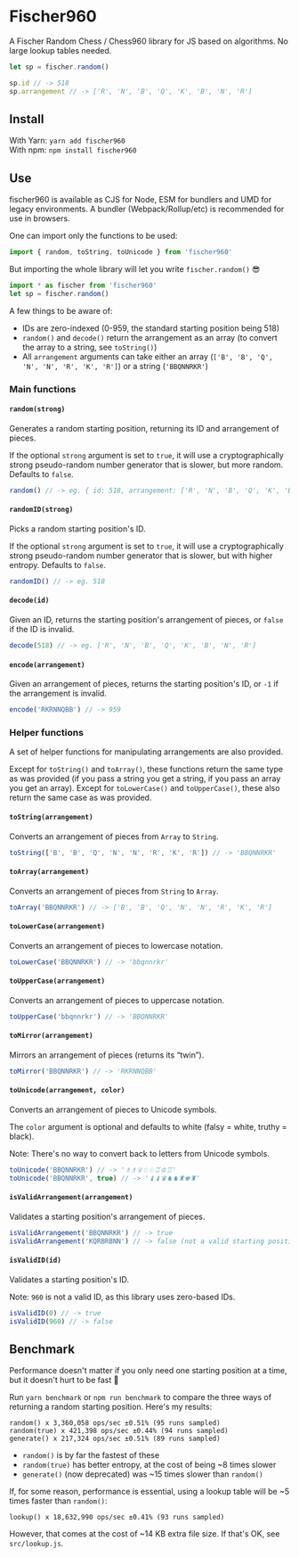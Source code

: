 # Fischer960

A Fischer Random Chess / Chess960 library for JS based on algorithms. No large lookup tables needed.

```js
let sp = fischer.random()

sp.id // -> 518
sp.arrangement // -> ['R', 'N', 'B', 'Q', 'K', 'B', 'N', 'R']
```

## Install

With Yarn: `yarn add fischer960`  
With npm: `npm install fischer960`

## Use

fischer960 is available as CJS for Node, ESM for bundlers and UMD for legacy environments. A bundler (Webpack/Rollup/etc) is recommended for use in browsers.

One can import only the functions to be used:

```js
import { random, toString, toUnicode } from 'fischer960'
```

But importing the whole library will let you write `fischer.random()` 😎

```js
import * as fischer from 'fischer960'
let sp = fischer.random()
```

A few things to be aware of:

- IDs are zero-indexed (0-959, the standard starting position being 518)
- `random()` and `decode()` return the arrangement as an array (to convert the array to a string, see `toString()`)
- All `arrangement` arguments can take either an array (`['B', 'B', 'Q', 'N', 'N', 'R', 'K', 'R']`) or a string (`'BBQNNRKR'`)

### Main functions

#### `random(strong)`

Generates a random starting position, returning its ID and arrangement of pieces.

If the optional `strong` argument is set to `true`, it will use a cryptographically strong pseudo-random number generator that is slower, but more random. Defaults to `false`.

```js
random() // -> eg. { id: 518, arrangement: ['R', 'N', 'B', 'Q', 'K', 'B', 'N', 'R'] }
```

#### `randomID(strong)`

Picks a random starting position's ID.

If the optional `strong` argument is set to `true`, it will use a cryptographically strong pseudo-random number generator that is slower, but with higher entropy. Defaults to `false`.

```js
randomID() // -> eg. 518
```

#### `decode(id)`

Given an ID, returns the starting position's arrangement of pieces, or `false` if the ID is invalid.

```js
decode(518) // -> eg. ['R', 'N', 'B', 'Q', 'K', 'B', 'N', 'R']
```

#### `encode(arrangement)`

Given an arrangement of pieces, returns the starting position's ID, or `-1` if the arrangement is invalid.

```js
encode('RKRNNQBB') // -> 959
```

### Helper functions

A set of helper functions for manipulating arrangements are also provided.

Except for `toString()` and `toArray()`, these functions return the same type as was provided (if you pass a string you get a string, if you pass an array you get an array). Except for `toLowerCase()` and `toUpperCase()`, these also return the same case as was provided.

#### `toString(arrangement)`

Converts an arrangement of pieces from `Array` to `String`.

```js
toString(['B', 'B', 'Q', 'N', 'N', 'R', 'K', 'R']) // -> 'BBQNNRKR'
```

#### `toArray(arrangement)`

Converts an arrangement of pieces from `String` to `Array`.

```js
toArray('BBQNNRKR') // -> ['B', 'B', 'Q', 'N', 'N', 'R', 'K', 'R']
```

#### `toLowerCase(arrangement)`

Converts an arrangement of pieces to lowercase notation.

```js
toLowerCase('BBQNNRKR') // -> 'bbqnnrkr'
```

#### `toUpperCase(arrangement)`

Converts an arrangement of pieces to uppercase notation.

```js
toUpperCase('bbqnnrkr') // -> 'BBQNNRKR'
```

#### `toMirror(arrangement)`

Mirrors an arrangement of pieces (returns its “twin”).

```js
toMirror('BBQNNRKR') // -> 'RKRNNQBB'
```

#### `toUnicode(arrangement, color)`

Converts an arrangement of pieces to Unicode symbols.

The `color` argument is optional and defaults to white (falsy = white, truthy = black).

Note: There's no way to convert back to letters from Unicode symbols.

```js
toUnicode('BBQNNRKR') // -> '♗♗♕♘♘♖♔♖'
toUnicode('BBQNNRKR', true) // -> '♝♝♛♞♞♜♚♜'
```

#### `isValidArrangement(arrangement)`

Validates a starting position's arrangement of pieces.

```js
isValidArrangement('BBQNNRKR') // -> true
isValidArrangement('KQRBRBNN') // -> false (not a valid starting position)
```

#### `isValidID(id)`

Validates a starting position's ID.

Note: `960` is not a valid ID, as this library uses zero-based IDs.

```js
isValidID(0) // -> true
isValidID(960) // -> false
```

## Benchmark

Performance doesn't matter if you only need one starting position at a time, but it doesn't hurt to be fast 🚀

Run `yarn benchmark` or `npm run benchmark` to compare the three ways of returning a random starting position. Here's my results:

```
random() x 3,360,058 ops/sec ±0.51% (95 runs sampled)
random(true) x 421,398 ops/sec ±0.44% (94 runs sampled)
generate() x 217,324 ops/sec ±0.51% (89 runs sampled)
```

- `random()` is by far the fastest of these
- `random(true)` has better entropy, at the cost of being ~8 times slower
- `generate()` (now deprecated) was ~15 times slower than `random()`

If, for some reason, performance is essential, using a lookup table will be ~5 times faster than `random()`:

```
lookup() x 18,632,990 ops/sec ±0.41% (93 runs sampled)
```

However, that comes at the cost of ~14 KB extra file size. If that's OK, see `src/lookup.js`.
